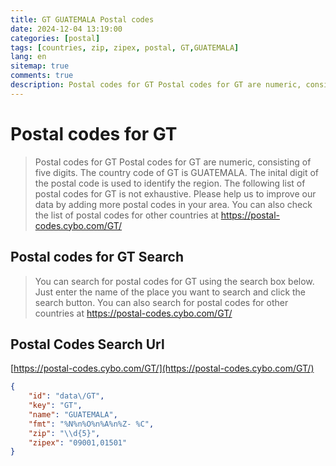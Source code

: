 ```yaml
---
title: GT GUATEMALA Postal codes 
date: 2024-12-04 13:19:00
categories: [postal]
tags: [countries, zip, zipex, postal, GT,GUATEMALA]
lang: en
sitemap: true
comments: true
description: Postal codes for GT Postal codes for GT are numeric, consisting of five digits. The country code of GT is GUATEMALA. The inital digit of the postal code is used to identify the region. The following list of postal codes for GT is not exhaustive. Please help us to improve our data by adding more postal codes in your area. You can also check the list of postal codes for other countries at https://postal-codes.cybo.com/GT/
---
```


# Postal codes for GT
> Postal codes for GT Postal codes for GT are numeric, consisting of five digits. The country code of GT is GUATEMALA. The inital digit of the postal code is used to identify the region. The following list of postal codes for GT is not exhaustive. Please help us to improve our data by adding more postal codes in your area. You can also check the list of postal codes for other countries at https://postal-codes.cybo.com/GT/

## Postal codes for GT Search 
> You can search for postal codes for GT using the search box below. Just enter the name of the place you want to search and click the search button. You can also search for postal codes for other countries at https://postal-codes.cybo.com/GT/

## Postal Codes Search Url

[https://postal-codes.cybo.com/GT/](https://postal-codes.cybo.com/GT/)
```json
{
    "id": "data\/GT",
    "key": "GT",
    "name": "GUATEMALA",
    "fmt": "%N%n%O%n%A%n%Z- %C",
    "zip": "\\d{5}",
    "zipex": "09001,01501"
}
```
